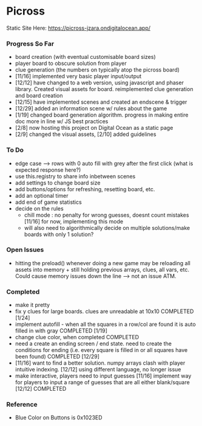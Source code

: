 # Picross

Static Site Here: https://picross-jzara.ondigitalocean.app/

### Progress So Far
- board creation (with eventual customisable board sizes)
- player board to obscure solution from player
- clue generation (the numbers on typically atop the picross board) 
- [11/16] implemented very basic player input/output
- [12/12] have changed to a web version, using javascript and phaser library. Created visual assets for board. reimplemented clue generation and board creation
- [12/15] have implemented scenes and created an endscene & trigger
- [12/29] added an information scene w/ rules about the game
- [1/19] changed board generation algorithm. progress in making entire doc more in line w/ JS best practices
- [2/8] now hosting this project on Digital Ocean as a static page
- [2/9] changed the visual assets, [2/10] added guidelines

### To Do
- edge case --> rows with 0 auto fill with grey after the first click (what is expected response here?)
- use this.registry to share info inbetween scenes 
- add settings to change board size
- add buttons/options for refreshing, resetting board, etc.
- add an optional timer
- add end of game statistics
- decide on the rules 
    - chill mode : no penalty for wrong guesses, doesnt count mistakes [11/16] for now, implementing this mode
    - will also need to algorithmically decide on multiple solutions/make boards with only 1 solution?

### Open Issues
- hitting the preload() whenever doing a new game may be reloading all assets into memory + still holding previous arrays, clues, all vars, etc. Could cause memory issues down the line --> not an issue ATM.


### Completed
- make it pretty
- fix y clues for large boards. clues are unreadable at 10x10 COMPLETED [1/24]
- implement autofill - when all the squares in a row/col are found it is auto filled in with gray COMPLETED [1/19]
- change clue color, when completed COMPLETED
- need a create an ending screen / end state. need to create the conditions for ending (i.e. every square is filled in or all squares have been found) COMPLETED [12/29]
- [11/16] want to find a better solution. numpy arrays clash with player intuitive indexing. [12/12] using different language, no longer issue
- make interactive, players need to input guesses [11/16] implement way for players to input a range of guesses that are all either blank/square [12/12] COMPLETED


### Reference
- Blue Color on Buttons is 0x1023ED
